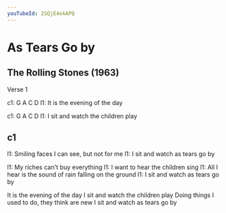 ```yaml
---
youTubeId: 2SQjE4ekAPQ
---
```


# As Tears Go by
## The Rolling Stones (1963)

Verse 1

c1: G     A     C        D
l1: It is the evening of the day

c1: G      A   C D
l1: I sit and watch the children play

## c1
l1: Smiling faces I can see, but not for me
l1: I sit and watch as tears go by

l1: My riches can't buy everything
l1: I want to hear the children sing
l1: All I hear is the sound of rain falling on the ground
l1: I sit and watch as tears go by


It is the evening of the day
I sit and watch the children play
Doing things I used to do, they think are new
I sit and watch as tears go by